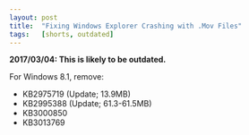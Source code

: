 ```yaml
---
layout: post
title:  "Fixing Windows Explorer Crashing with .Mov Files"
tags:   [shorts, outdated]
---
```


**2017/03/04: This is likely to be outdated.**

For Windows 8.1, remove:

- KB2975719 (Update; 13.9MB)
- KB2995388 (Update; 61.3-61.5MB)
- KB3000850
- KB3013769
